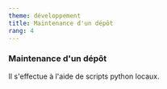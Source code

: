 ```yaml
---
theme: développement
title: Maintenance d'un dépôt
rang: 4
---
```

### Maintenance d'un dépôt

Il s'effectue à l'aide de scripts python locaux.
